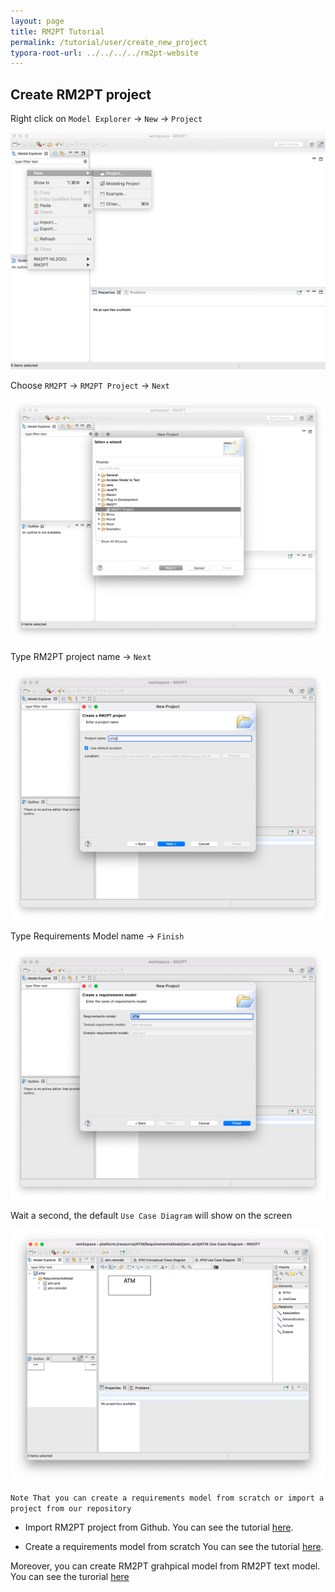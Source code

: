 ```yaml
---
layout: page
title: RM2PT Tutorial
permalink: /tutorial/user/create_new_project
typora-root-url: ../../../../rm2pt-website
---
```


## Create RM2PT project

Right click on `Model Explorer` -> `New` -> `Project`

<img src="/imgs/createproject1.png" alt="Alt text" style="zoom:50%;" />

Choose `RM2PT` -> `RM2PT Project` -> `Next`

<img src="/imgs/createproject2.png" alt="Alt text" style="zoom:50%;" />

Type RM2PT project name -> `Next`

<img src="/imgs/create_new_project_wizard/image-20211021015756249.png" alt="image-20211021015756249" style="zoom:50%;" />

Type Requirements Model name -> `Finish`

<img src="/imgs/create_new_project_wizard/image-20211021015817173.png" alt="image-20211021015817173" style="zoom:50%;" />

Wait a second, the default `Use Case Diagram` will show on the screen

<img src="/imgs/create_new_project_wizard/image-20211021015911374.png" alt="image-20211021015911374" style="zoom:50%;" />

`Note That you can create a requirements model from scratch or import a project from our repository` 

* Import RM2PT project from Github. You can see the tutorial [here](/tutorial/user/import_rm2pt_project).

* Create a requirements model from scratch  You can see the tutorial [here](/tutorial/user/import_rm2pt_project).

Moreover, you can create RM2PT grahpical model from RM2PT text model. You can see the turorial [here](/tutorial/user/create_new_project_from_text_model)
